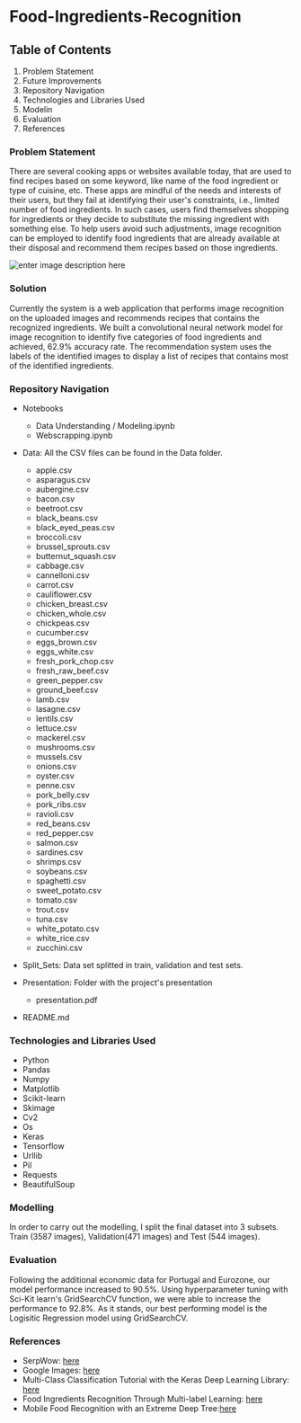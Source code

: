 # Food-Ingredients-Recognition



## Table of Contents



   1. Problem Statement
   2. Future Improvements
   3. Repository Navigation
   4. Technologies and Libraries Used
   5. Modelin
   6. Evaluation
   7. References
   


### Problem Statement

There are several cooking apps or websites available today, that are used to find recipes based on some keyword, like name of the food ingredient or type of cuisine, etc. These apps are mindful of the needs and interests of their users, but they fail at identifying their user's constraints, i.e., limited number of food ingredients. In such cases, users find themselves shopping for ingredients or they decide to substitute the missing ingredient with something else. To help users avoid such adjustments, image recognition can be employed to identify food ingredients that are already available at their disposal and recommend them recipes based on those ingredients.

![enter image description here](https://drive.google.com/open?id=1c6dMZ8iRXau2ZD1lVV2u3TdZljqrev04)



### Solution

Currently the system is a web application that performs image recognition on the uploaded images and recommends recipes that contains the recognized ingredients. We built a convolutional neural network model for image recognition to identify five categories of food ingredients and achieved, 62.9% accuracy rate. The recommendation system uses the labels of the identified images to display a list of recipes that contains most of the identified ingredients.



###  Repository  Navigation

   * Notebooks
   
     * Data Understanding / Modeling.ipynb
     * Webscrapping.ipynb

   * Data: All the CSV files can be found in the Data folder. 
     
     * apple.csv
     * asparagus.csv
     * aubergine.csv 
     * bacon.csv
     * beetroot.csv 
     * black_beans.csv
     * black_eyed_peas.csv
     * broccoli.csv
     * brussel_sprouts.csv
     * butternut_squash.csv
     * cabbage.csv
     * cannelloni.csv
     * carrot.csv
     * cauliflower.csv
     * chicken_breast.csv
     * chicken_whole.csv
     * chickpeas.csv
     * cucumber.csv
     * eggs_brown.csv
     * eggs_white.csv
     * fresh_pork_chop.csv
     * fresh_raw_beef.csv
     * green_pepper.csv
     * ground_beef.csv
     * lamb.csv
     * lasagne.csv
     * lentils.csv
     * lettuce.csv
     * mackerel.csv
     * mushrooms.csv
     * mussels.csv
     * onions.csv
     * oyster.csv
     * penne.csv
     * pork_belly.csv
     * pork_ribs.csv
     * ravioli.csv
     * red_beans.csv
     * red_pepper.csv
     * salmon.csv
     * sardines.csv
     * shrimps.csv
     * soybeans.csv
     * spaghetti.csv
     * sweet_potato.csv
     * tomato.csv
     * trout.csv
     * tuna.csv
     * white_potato.csv
     * white_rice.csv
     * zucchini.csv
   
   *  Split_Sets: Data set splitted in train, validation and test sets.
   
   * Presentation: Folder with the project's presentation
   
     * presentation.pdf
   
   * README.md
   

### Technologies and Libraries Used
-   Python
-   Pandas
-   Numpy
-   Matplotlib
-   Scikit-learn
-   Skimage
-   Cv2
-   Os
-   Keras
-   Tensorflow
-   Urllib
-   Pil
-   Requests
-   BeautifulSoup


### Modelling

In order to carry out the modelling, I split the final dataset into 3 subsets. Train (3587 images), Validation(471 images) and Test (544 images).


### Evaluation

Following the additional economic data for Portugal and Eurozone, our model performance increased to 90.5%. Using hyperparameter tuning with Sci-Kit learn's GridSearchCV function, we were able to increase the performance to 92.8%. As it stands, our best performing model is the Logisitic Regression model using GridSearchCV.

### References

-  SerpWow: [here](https://serpwow.com/)
-  Google Images: [here](https://www.google.com/imghp?hl=en)
-  Multi-Class Classification Tutorial with the Keras Deep Learning Library: [here](https://machinelearningmastery.com/multi-class-classification-tutorial-keras-deep-learning-library/)
-  Food Ingredients Recognition Through Multi-label Learning: [here](https://link.springer.com/chapter/10.1007/978-3-319-70742-6_37)
-  Mobile Food Recognition with an Extreme Deep Tree:[here](https://dl.acm.org/doi/10.1145/2967413.2967428)